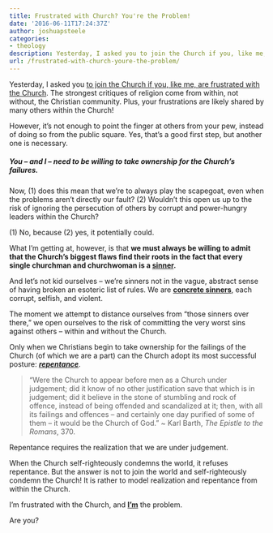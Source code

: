 ```yaml
---
title: Frustrated with Church? You're the Problem!
date: '2016-06-11T17:24:37Z'
author: joshuapsteele
categories:
- theology
description: Yesterday, I asked you to join the Church if you, like me, are frustrated with the Church.
url: /frustrated-with-church-youre-the-problem/
---
```

Yesterday, I asked you [to join the Church if you, like me, are frustrated with the Church](http://frustrated). The strongest critiques of religion come from within, not without, the Christian community. Plus, your frustrations are likely shared by many others within the Church!

However, it’s not enough to point the finger at others from your pew, instead of doing so from the public square. Yes, that’s a good first step, but another one is necessary.

##### You – and I – need to be willing to take ownership for the Church’s failures.

Now, (1) does this mean that we’re to always play the scapegoat, even when the problems aren’t directly our fault? (2) Wouldn’t this open us up to the risk of ignoring the persecution of others by corrupt and power-hungry leaders within the Church?

(1) No, because (2) yes, it potentially could.

What I’m getting at, however, is that **we must always be willing to admit that the Church’s biggest flaws find their roots in the fact that every single churchman and churchwoman is a <u>sinner</u>.**

And let’s not kid ourselves – we’re sinners not in the vague, abstract sense of having broken an esoteric list of rules. We are <u>**concrete sinners**</u>, each corrupt, selfish, and violent.

The moment we attempt to distance ourselves from “those sinners over there,” we open ourselves to the risk of committing the very worst sins against others – within and without the Church.

Only when we Christians begin to take ownership for the failings of the Church (of which we are a part) can the Church adopt its most successful posture: <u>***repentance***</u>.

> “Were the Church to appear before men as a Church under judgement; did it know of no other justification save that which is in judgement; did it believe in the stone of stumbling and rock of offence, instead of being offended and scandalized at it; then, with all its failings and offences – and certainly one day purified of some of them – it would be the Church of God.” ~ Karl Barth, *The Epistle to the Romans*, 370.

Repentance requires the realization that we are under judgement.

When the Church self-righteously condemns the world, it refuses repentance. But the answer is not to join the world and self-righteously condemn the Church! It is rather to model realization and repentance from within the Church.

I’m frustrated with the Church, and <u>**I’m**</u> the problem.

Are you?